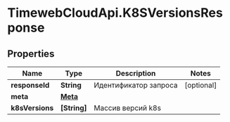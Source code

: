 # TimewebCloudApi.K8SVersionsResponse

## Properties

Name | Type | Description | Notes
------------ | ------------- | ------------- | -------------
**responseId** | **String** | Идентификатор запроса | [optional] 
**meta** | [**Meta**](Meta.md) |  | 
**k8sVersions** | **[String]** | Массив версий k8s | 


